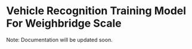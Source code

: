 # Vehicle Recognition Training Model For Weighbridge Scale

Note: Documentation will be updated soon.
